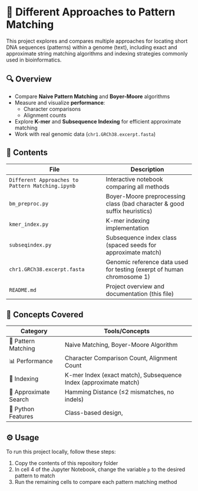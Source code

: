 # 🧬 Different Approaches to Pattern Matching

This project explores and compares multiple approaches for locating short DNA sequences (patterns) within a genome (text), including exact and approximate string matching algorithms and indexing strategies commonly used in bioinformatics.

## 🔍 Overview

- Compare **Naive Pattern Matching** and **Boyer-Moore** algorithms
- Measure and visualize **performance**:
  - Character comparisons
  - Alignment counts
- Explore **K-mer** and **Subsequence Indexing** for efficient approximate matching
- Work with real genomic data (`chr1.GRCh38.excerpt.fasta`)

## 📁 Contents

| File                                  | Description                                                                 |
|---------------------------------------|-----------------------------------------------------------------------------|
| `Different Approaches to Pattern Matching.ipynb` | Interactive notebook comparing all methods                                  |
| `bm_preproc.py`                      | Boyer-Moore preprocessing class (bad character & good suffix heuristics)    |
| `kmer_index.py`                      | K-mer indexing implementation                                               |
| `subseqindex.py`                     | Subsequence index class (spaced seeds for approximate match)                |
| `chr1.GRCh38.excerpt.fasta`          | Genomic reference data used for testing (exerpt of human chromosome 1)     |                                        |
| `README.md`                         | Project overview and documentation (this file)                              |

## 🧠 Concepts Covered

| Category              | Tools/Concepts                                                  |
|----------------------|-----------------------------------------------------------------|
| 🔡 Pattern Matching   | Naive Matching, Boyer-Moore Algorithm                           |
| 📊 Performance        | Character Comparison Count, Alignment Count                    |
| 🧬 Indexing           | K-mer Index (exact match), Subsequence Index (approximate match)|
| 🧪 Approximate Search | Hamming Distance (≤2 mismatches, no indels)                    |
| 🧰 Python Features    | Class-based design,

## ⚙️ Usage
To run this project locally, follow these steps:
1. Copy the contents of this repository folder
2. In cell 4 of the Jupyter Notebook, change the variable `p` to the desired pattern to match
3. Run the remaining cells to compare each pattern matching method

